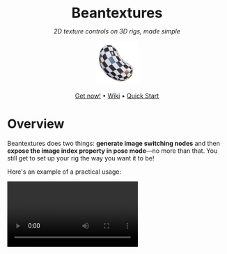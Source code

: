 <div style="text-align: center;">

<div>
    <p style="font-size: xx-large; font-weight: bold; margin: 0px;">Beantextures</p>
    <p><i>2D texture controls on 3D rigs, made simple</i></p>
    
</div>

<div><img src="assets/logo.png" width="100px"></div>

<p>
<a href="daringcuteseal.gumroad.com/l/beantextures">Get now!</a> &bull;
<a href="https://github.com/BeanwareHQ/beantextures/wiki">Wiki</a> &bull;
<a href="https://github.com/BeanwareHQ/beantextures/wiki/Quick-Start-Guide">Quick Start</a>
</p>

</div>

# Overview

Beantextures does two things: **generate image switching nodes** and then **expose the image index property in pose mode**—no more than that. You still get to set up your rig the way you want it to be!

Here's an example of a practical usage:

![Demo](demos/on-rig.mp4)


